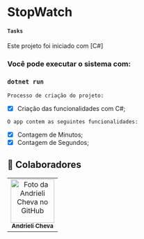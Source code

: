 # StopWatch

#### `Tasks`

Este projeto foi iniciado com [C#]

### Você pode executar o sistema com:

### `dotnet run`

 `Processo de criação do projeto:`

- [x] Criação das funcionalidades com C#;

 `O app contem as seguintes funcionalidades:`

- [x] Contagem de Minutos;
- [x] Contagem de Segundos;

## 🤝 Colaboradores
<table>
<tr>
<td align="center">
<a href="#">
<img src="https://avatars.githubusercontent.com/u/157328024?v=4" width="100px;" alt="Foto da Andrieli Cheva no GitHub"/><br>
<sub>
<b>Andrieli Cheva</b>
</sub>
</a>
</td>
</tr>
</table>
